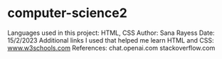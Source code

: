 # computer-science2

Languages used in this project: HTML, CSS 
Author: Sana Rayess 
Date: 15/2/2023 
Additional links I used that helped me learn HTML and CSS: www.w3schools.com 
References: chat.openai.com stackoverflow.com
